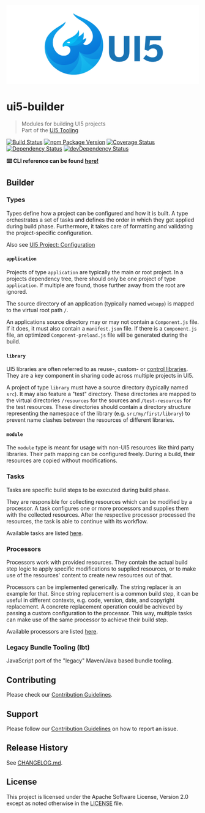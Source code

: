 ![UI5 icon](https://raw.githubusercontent.com/SAP/ui5-tooling/master/docs/images/UI5_logo_wide.png)

# ui5-builder
> Modules for building UI5 projects  
> Part of the [UI5 Tooling](https://github.com/SAP/ui5-tooling)

[![Build Status](https://dev.azure.com/sap/opensource/_apis/build/status/SAP.ui5-builder?branchName=master)](https://dev.azure.com/sap/opensource/_build/latest?definitionId=26&branchName=master)
[![npm Package Version](https://badge.fury.io/js/%40ui5%2Fbuilder.svg)](https://www.npmjs.com/package/@ui5/builder)
[![Coverage Status](https://coveralls.io/repos/github/SAP/ui5-builder/badge.svg)](https://coveralls.io/github/SAP/ui5-builder)
[![Dependency Status](https://david-dm.org/SAP/ui5-builder/master.svg)](https://david-dm.org/SAP/ui5-builder/master)
[![devDependency Status](https://david-dm.org/SAP/ui5-builder/master/dev-status.svg)](https://david-dm.org/SAP/ui5-builder/master#info=devDependencies)

**⌨️ CLI reference can be found [here!](https://github.com/SAP/ui5-cli#cli-usage)**

## Builder
### Types
Types define how a project can be configured and how it is built. A type orchestrates a set of tasks and defines the order in which they get applied during build phase. Furthermore, it takes care of formatting and validating the project-specific configuration.

Also see [UI5 Project: Configuration](https://github.com/SAP/ui5-project/blob/master/docs/Configuration.md#root)

#### `application`
Projects of type `application` are typically the main or root project. In a projects dependency tree, there should only be one project of type `application`. If multiple are found, those further away from the root are ignored.

The source directory of an application (typically named `webapp`) is mapped to the virtual root path `/`.

An applications source directory may or may not contain a `Component.js` file. If it does, it must also contain a `manifest.json` file. If there is a `Component.js` file, an optimized `Component-preload.js` file will be generated during the build.

#### `library`
UI5 libraries are often referred to as reuse-, custom- or [control libraries](https://github.com/SAP/openui5/blob/master/docs/controllibraries.md). They are a key component in sharing code across multiple projects in UI5.

A project of type `library` must have a source directory (typically named `src`). It may also feature a "test" directory. These directories are mapped to the virtual directories `/resources` for the sources and `/test-resources` for the test resources. These directories should contain a directory structure representing the namespace of the library (e.g. `src/my/first/library`) to prevent name clashes between the resources of different libraries.

#### `module`
The `module` type is meant for usage with non-UI5 resources like third party libraries. Their path mapping can be configured freely. During a build, their resources are copied without modifications.

### Tasks
Tasks are specific build steps to be executed during build phase.

They are responsible for collecting resources which can be modified by a processor. A task configures one or more processors and supplies them with the collected resources. After the respective processor processed the resources, the task is able to continue with its workflow.

Available tasks are listed [here](lib/tasks).

### Processors
Processors work with provided resources. They contain the actual build step logic to apply specific modifications to supplied resources, or to make use of the resources' content to create new resources out of that.

Processors can be implemented generically. The string replacer is an example for that.
Since string replacement is a common build step, it can be useful in different contexts, e.g. code, version, date, and copyright replacement. A concrete replacement operation could be achieved by passing a custom configuration to the processor. This way, multiple tasks can make use of the same processor to achieve their build step.

Available processors are listed [here](lib/processors).

### Legacy Bundle Tooling (lbt)
JavaScript port of the "legacy" Maven/Java based bundle tooling.

## Contributing
Please check our [Contribution Guidelines](https://github.com/SAP/ui5-tooling/blob/master/CONTRIBUTING.md).

## Support
Please follow our [Contribution Guidelines](https://github.com/SAP/ui5-tooling/blob/master/CONTRIBUTING.md#report-an-issue) on how to report an issue.

## Release History
See [CHANGELOG.md](CHANGELOG.md).

## License
This project is licensed under the Apache Software License, Version 2.0 except as noted otherwise in the [LICENSE](/LICENSE.txt) file.

